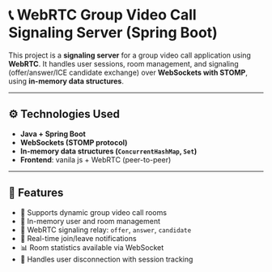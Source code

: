 # 📞 WebRTC Group Video Call Signaling Server (Spring Boot)

This project is a **signaling server** for a group video call application using **WebRTC**. 
It handles user sessions, room management, and signaling (offer/answer/ICE candidate exchange) over **WebSockets with STOMP**, using **in-memory data structures**.

---

## ⚙️ Technologies Used

- **Java + Spring Boot**
- **WebSockets (STOMP protocol)**
- **In-memory data structures (`ConcurrentHashMap`, `Set`)**
- **Frontend**: vanila js + WebRTC (peer-to-peer)

---

## 📡 Features

- 👥 Supports dynamic group video call rooms
- 🔁 In-memory user and room management
- 💬 WebRTC signaling relay: `offer`, `answer`, `candidate`
- 🔔 Real-time join/leave notifications
- 📊 Room statistics available via WebSocket
- 🔌 Handles user disconnection with session tracking
